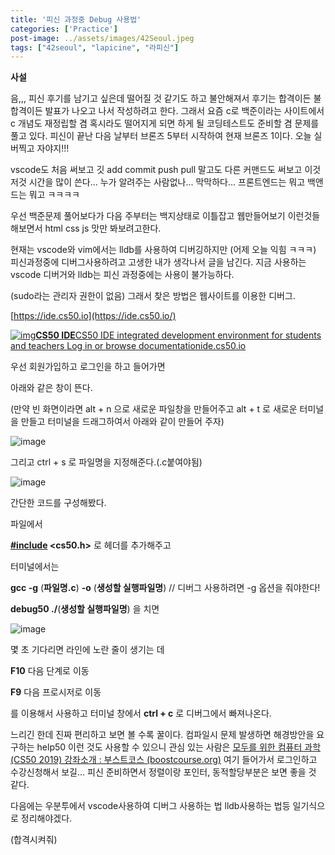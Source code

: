 ```yaml
---
title: '피신 과정중 Debug 사용법'
categories: ['Practice']
post-image: ../assets/images/42Seoul.jpeg
tags: ["42seoul", "lapicine", "라피신"]
---
```


**사설**

음,,, 피신 후기를 남기고 싶은데 떨어질 것 같기도 하고 불안해져서 후기는 합격이든 불합격이든 발표가 나오고 나서 작성하려고 한다. 그래서 요즘 c로 백준이라는 사이트에서 c 개념도 재정립할 겸 혹시라도 떨어지게 되면 하게 될 코딩테스트도 준비할 겸 문제를 풀고 있다. 피신이 끝난 다음 날부터 브론즈 5부터 시작하여 현재 브론즈 1이다. 오늘 실버찍고 자야지!!!

vscode도 처음 써보고 깃 add commit push pull 말고도 다른 커맨드도 써보고 이것저것 시간을 많이 쓴다... 누가 알려주는 사람없나... 막막하다... 프론트엔드는 뭐고 백앤드는 뭐고 ㅋㅋㅋㅋ

우선 백준문제 풀어보다가 다음 주부터는 백지상태로 이틀잡고 웹만들어보기 이런것들 해보면서 html css js 맛만 봐보려고한다.

현재는 vscode와 vim에서는 lldb를 사용하여 디버깅하지만 (어제 오늘 익힘 ㅋㅋㅋ) 피신과정중에 디버그사용하려고 고생한 내가 생각나서 글을 남긴다. 지금 사용하는 vscode 디버거와 lldb는 피신 과정중에는 사용이 불가능하다.

(sudo라는 관리자 권한이 없음) 그래서 찾은 방법은 웹사이트를 이용한 디버그.



[https://ide.cs50.io](https://ide.cs50.io/)

[![img](https://dthumb-phinf.pstatic.net/?src=%22https%3A%2F%2Fide.cs50.io%2Fstatic%2Fide.png%22&type=ff500_300)](https://ide.cs50.io/)[**CS50 IDE**CS50 IDE integrated development environment for students and teachers Log in or browse documentationide.cs50.io](https://ide.cs50.io/)

우선 회원가입하고 로그인을 하고 들어가면

아래와 같은 창이 뜬다. 

(만약 빈 화면이라면 alt + n 으로 새로운 파일창을 만들어주고 alt + t 로 새로운 터미널을 만들고 터미널을 드래그하여서 아래와 같이 만들어 주자)

![image](https://user-images.githubusercontent.com/80687913/138138699-690417a3-953d-46f0-9d11-352e9202bd88.png)

그리고  ctrl + s 로 파일명을 지정해준다.(.c붙여야됨)

![image](https://user-images.githubusercontent.com/80687913/138138666-97f39700-f8f6-451e-ab43-7d1b90d95e41.png)

간단한 코드를 구성해봤다.

파일에서

**[#include](https://blog.naver.com/PostListByTagName.naver?blogId=westernize&encodedTagName=include) <cs50.h>** 로 헤더를 추가해주고



터미널에서는

**gcc -g** (**파일명.c**) **-o** (**생성할 실행파일명**)  // 디버그 사용하려면 -g 옵션을 줘야한다! 

**debug50 ./**(**생성할 실행파일명**) 을 치면

![image](https://user-images.githubusercontent.com/80687913/138138627-4365dd83-05d8-4589-a18f-11ccdba9a169.png)

몇 초 기다리면 라인에 노란 줄이 생기는 데 

**F10** 다음 단계로 이동

**F9**   다음 프로시저로 이동

를 이용해서 사용하고  터미널 창에서 **ctrl + c** 로 디버그에서 빠져나온다.



느리긴 한데 진짜 편리하고 보면 볼 수록 꿀이다. 컴파일시 문제 발생하면 해경방안을 요구하는 help50 이런 것도 사용할 수 있으니 관심 있는 사람은 [모두를 위한 컴퓨터 과학 (CS50 2019) 강좌소개 : 부스트코스 (boostcourse.org)](https://www.boostcourse.org/cs112) 여기 들어가서 로그인하고 수강신청해서 보길... 피신 준비하면서 정렬이랑 포인터, 동적할당부분은 보면 좋을 것 같다.

다음에는 우분투에서 vscode사용하여 디버그 사용하는 법 lldb사용하는 법등 일기식으로 정리해야겠다.

(합격시켜줘)